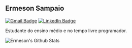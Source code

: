 ## Ermeson Sampaio

[![Gmail Badge](https://img.shields.io/badge/-ermeson.sampaio.queiroz@gmail.com-fff?style=social&logo=Gmail&link=mailto:ermeson.sampaio.queiroz@gmail.com)](mailto:ermeson.sampaio.queiroz@gmail.com)
[![LinkedIn Badge](https://img.shields.io/badge/LinkedIn-0077B5?style=social&logo=linkedin)](https://www.linkedin.com/in/ermesonsampaio)

Estudante do ensino médio e no tempo livre programador.

![Ermeson's Github Stats](https://github-readme-stats.vercel.app/api?username=ermesonqueiroz&show_icons=true&theme=apprentice&line_height=27)
